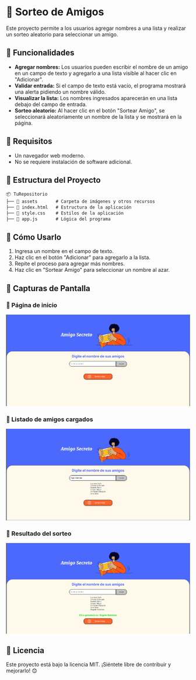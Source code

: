 # 🎉 Sorteo de Amigos

Este proyecto permite a los usuarios agregar nombres a una lista y realizar un sorteo aleatorio para seleccionar un amigo.

## 🚀 Funcionalidades

- **Agregar nombres:** Los usuarios pueden escribir el nombre de un amigo en un campo de texto y agregarlo a una lista visible al hacer clic en "Adicionar".
- **Validar entrada:** Si el campo de texto está vacío, el programa mostrará una alerta pidiendo un nombre válido.
- **Visualizar la lista:** Los nombres ingresados aparecerán en una lista debajo del campo de entrada.
- **Sorteo aleatorio:** Al hacer clic en el botón "Sortear Amigo", se seleccionará aleatoriamente un nombre de la lista y se mostrará en la página.

## 📌 Requisitos

- Un navegador web moderno.
- No se requiere instalación de software adicional.

## 📂 Estructura del Proyecto

```
📦 TuRepositorio
├── 📂 assets       # Carpeta de imágenes y otros recursos         
├── 📄 index.html   # Estructura de la aplicación
├── 📄 style.css    # Estilos de la aplicación
├── 📄 app.js       # Lógica del programa
```

## 🎯 Cómo Usarlo

1. Ingresa un nombre en el campo de texto.
2. Haz clic en el botón "Adicionar" para agregarlo a la lista.
3. Repite el proceso para agregar más nombres.
4. Haz clic en "Sortear Amigo" para seleccionar un nombre al azar.

## 📸 Capturas de Pantalla

### 📌 Página de inicio
![Página de inicio](Img/Amigos_Secretos_index.png)

### 📌 Listado de amigos cargados
![Listado de amigos](Img/Listado_amigos.png)

### 📌 Resultado del sorteo
![Sorteo realizado](Img/Sorteo.png)

## 📜 Licencia

Este proyecto está bajo la licencia MIT. ¡Siéntete libre de contribuir y mejorarlo! 😊

